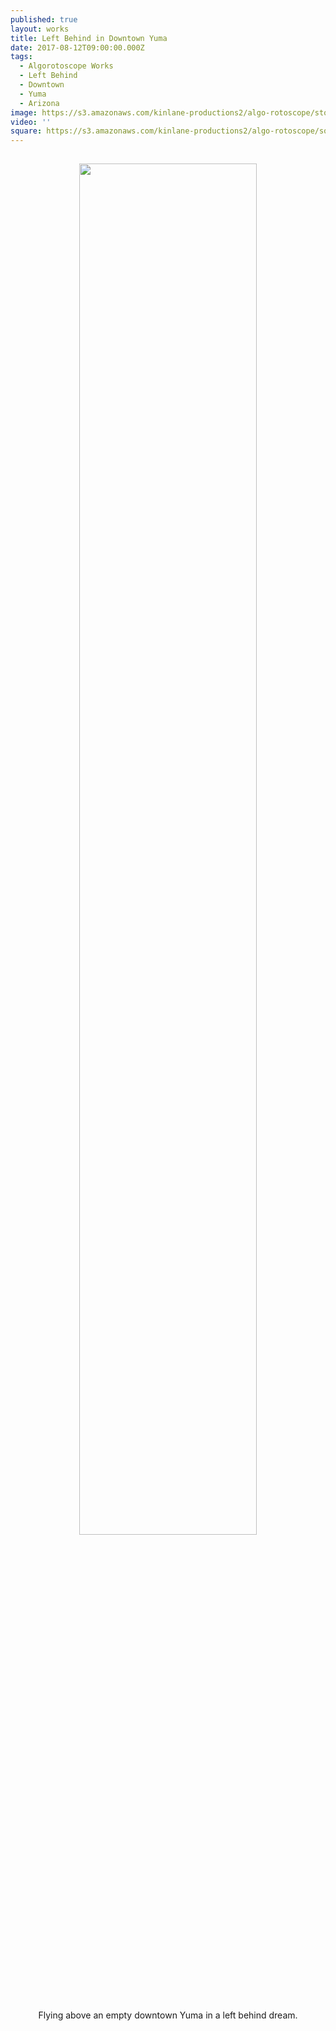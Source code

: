 ```yaml
---
published: true
layout: works
title: Left Behind in Downtown Yuma
date: 2017-08-12T09:00:00.000Z
tags:
  - Algorotoscope Works
  - Left Behind
  - Downtown
  - Yuma
  - Arizona
image: https://s3.amazonaws.com/kinlane-productions2/algo-rotoscope/stories/yuma-downtown.jpg
video: ''
square: https://s3.amazonaws.com/kinlane-productions2/algo-rotoscope/square/yuma-downtown-square.jpg
---
```

<p align="center"><img src="{{ page.image }}" width="75%" style="padding: 15px;" /></p>
<center>Flying above an empty downtown Yuma in a left behind dream.</center>
